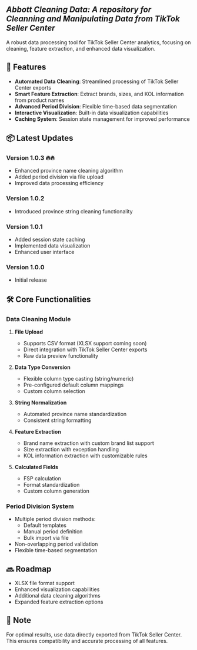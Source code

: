 ## ***Abbott Cleaning Data: A repository for Cleanning and Manipulating Data from TikTok Seller Center***

A robust data processing tool for TikTok Seller Center analytics, focusing on cleaning, feature extraction, and enhanced data visualization.

## 🚀 Features

- **Automated Data Cleaning**: Streamlined processing of TikTok Seller Center exports
- **Smart Feature Extraction**: Extract brands, sizes, and KOL information from product names
- **Advanced Period Division**: Flexible time-based data segmentation
- **Interactive Visualization**: Built-in data visualization capabilities
- **Caching System**: Session state management for improved performance

## 📦 Latest Updates

### Version 1.0.3 🔥🔥
- Enhanced province name cleaning algorithm
- Added period division via file upload
- Improved data processing efficiency

### Version 1.0.2
- Introduced province string cleaning functionality

### Version 1.0.1
- Added session state caching
- Implemented data visualization
- Enhanced user interface

### Version 1.0.0
- Initial release

## 🛠 Core Functionalities

### Data Cleaning Module

1. **File Upload**
   - Supports CSV format (XLSX support coming soon)
   - Direct integration with TikTok Seller Center exports
   - Raw data preview functionality

2. **Data Type Conversion**
   - Flexible column type casting (string/numeric)
   - Pre-configured default column mappings
   - Custom column selection

3. **String Normalization**
   - Automated province name standardization
   - Consistent string formatting

4. **Feature Extraction**
   - Brand name extraction with custom brand list support
   - Size extraction with exception handling
   - KOL information extraction with customizable rules

5. **Calculated Fields**
   - FSP calculation
   - Format standardization
   - Custom column generation

### Period Division System

- Multiple period division methods:
  - Default templates
  - Manual period definition
  - Bulk import via file
- Non-overlapping period validation
- Flexible time-based segmentation

## 🔜 Roadmap

- XLSX file format support
- Enhanced visualization capabilities
- Additional data cleaning algorithms
- Expanded feature extraction options

## 📝 Note

For optimal results, use data directly exported from TikTok Seller Center. This ensures compatibility and accurate processing of all features.